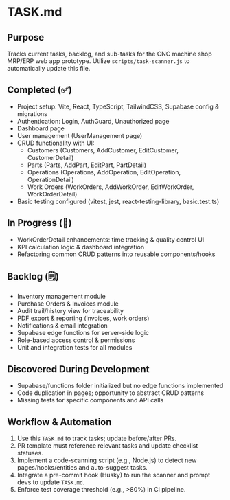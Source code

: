# TASK.md

## Purpose
Tracks current tasks, backlog, and sub-tasks for the CNC machine shop MRP/ERP web app prototype.
Utilize `scripts/task-scanner.js` to automatically update this file.

## Completed (✅)
- Project setup: Vite, React, TypeScript, TailwindCSS, Supabase config & migrations
- Authentication: Login, AuthGuard, Unauthorized page
- Dashboard page
- User management (UserManagement page)
- CRUD functionality with UI:
  - Customers (Customers, AddCustomer, EditCustomer, CustomerDetail)
  - Parts (Parts, AddPart, EditPart, PartDetail)
  - Operations (Operations, AddOperation, EditOperation, OperationDetail)
  - Work Orders (WorkOrders, AddWorkOrder, EditWorkOrder, WorkOrderDetail)
- Basic testing configured (vitest, jest, react-testing-library, basic.test.ts)

## In Progress (🚧)
- WorkOrderDetail enhancements: time tracking & quality control UI
- KPI calculation logic & dashboard integration
- Refactoring common CRUD patterns into reusable components/hooks

## Backlog (🗒️)
- Inventory management module
- Purchase Orders & Invoices module
- Audit trail/history view for traceability
- PDF export & reporting (invoices, work orders)
- Notifications & email integration
- Supabase edge functions for server-side logic
- Role-based access control & permissions
- Unit and integration tests for all modules

## Discovered During Development
- Supabase/functions folder initialized but no edge functions implemented
- Code duplication in pages; opportunity to abstract CRUD patterns
- Missing tests for specific components and API calls

## Workflow & Automation
1. Use this `TASK.md` to track tasks; update before/after PRs.
2. PR template must reference relevant tasks and update checklist statuses.
3. Implement a code-scanning script (e.g., Node.js) to detect new pages/hooks/entities and auto-suggest tasks.
4. Integrate a pre-commit hook (Husky) to run the scanner and prompt devs to update `TASK.md`.
5. Enforce test coverage threshold (e.g., >80%) in CI pipeline.
